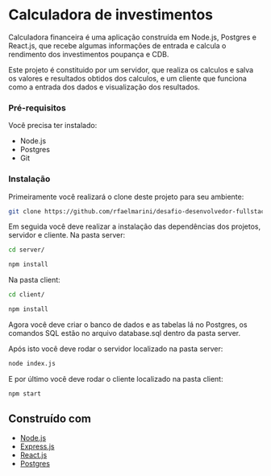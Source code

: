 # Calculadora de investimentos

Calculadora financeira é uma aplicação construída em Node.js, Postgres e React.js, que recebe algumas informações de entrada e calcula o rendimento dos investimentos poupança e CDB.

Este projeto é constituido por um servidor, que realiza os calculos e salva os valores e resultados obtidos dos calculos, e um cliente que funciona como a entrada dos dados e visualização dos resultados.

### Pré-requisitos

Você precisa ter instalado:
* Node.js
* Postgres
* Git

### Instalação

Primeiramente você realizará o clone deste projeto para seu ambiente:

```bash
git clone https://github.com/rfaelmarini/desafio-desenvolvedor-fullstack.git
```

Em seguida você deve realizar a instalação das dependências dos projetos, servidor e cliente.
Na pasta server:
```bash
cd server/
```

```bash
npm install
```

Na pasta client:
```bash
cd client/
```

```bash
npm install
```

Agora você deve criar o banco de dados e as tabelas lá no Postgres, os comandos SQL estão no arquivo database.sql dentro da pasta server.

Após isto você deve rodar o servidor localizado na pasta server:

```bash
node index.js
```

E por último você deve rodar o cliente localizado na pasta client:

```bash
npm start
```

## Construído com

* [Node.js](https://nodejs.org/en/)
* [Express.js](https://expressjs.com/)
* [React.js](https://reactjs.org/)
* [Postgres](https://www.postgresql.org/)